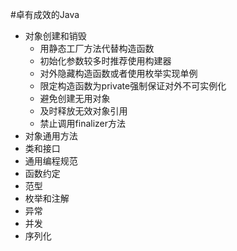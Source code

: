 #卓有成效的Java
- 对象创建和销毁
    - 用静态工厂方法代替构造函数
    - 初始化参数较多时推荐使用构建器
    - 对外隐藏构造函数或者使用枚举实现单例
    - 限定构造函数为private强制保证对外不可实例化
    - 避免创建无用对象
    - 及时释放无效对象引用
    - 禁止调用finalizer方法
- 对象通用方法
- 类和接口
- 通用编程规范
- 函数约定
- 范型
- 枚举和注解
- 异常
- 并发
- 序列化